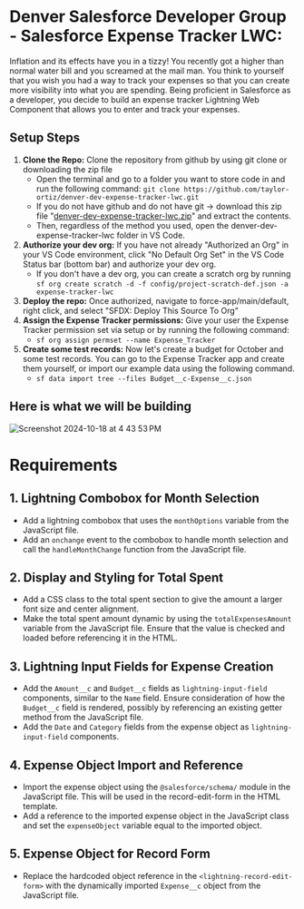 # Denver Salesforce Developer Group - Salesforce Expense Tracker LWC:

Inflation and its effects have you in a tizzy! You recently got a higher than normal water bill and you screamed at the mail man. You think to yourself that you wish you had a way to track your expenses so that you can create more visibility into what you are spending. Being proficient in Salesforce as a developer, you decide to build an expense tracker Lightning Web Component that allows you to enter and track your expenses. 

## Setup Steps
1. **Clone the Repo:** Clone the repository from github by using git clone or downloading the zip file
    - Open the terminal and go to a folder you want to store code in and run the following command: ```git clone https://github.com/taylor-ortiz/denver-dev-expense-tracker-lwc.git```
    - If you do not have github and do not have git -> download this zip file "[denver-dev-expense-tracker-lwc.zip](https://github.com/taylor-ortiz/denver-dev-expense-tracker-lwc/raw/refs/heads/main/denver-dev-expense-tracker-lwc.zip)" and extract the contents.
    - Then, regardless of the method you used, open the denver-dev-expense-tracker-lwc folder in VS Code.
1. **Authorize your dev org:** If you have not already "Authorized an Org" in your VS Code environment, click "No Default Org Set" in the VS Code Status bar (bottom bar) and authorize your dev org.
    - If you don't have a dev org, you can create a scratch org by running ```sf org create scratch -d -f config/project-scratch-def.json -a expense-tracker-lwc```
1. **Deploy the repo:** Once authorized, navigate to force-app/main/default, right click, and select "SFDX: Deploy This Source To Org"
1. **Assign the Expense Tracker permissions:** Give your user the Expense Tracker permission set via setup or by running the following command:
    - ```sf org assign permset --name Expense_Tracker```
1. **Create some test records:** Now let's create a budget for October and some test records. You can go to the Expense Tracker app and create them yourself, or import our example data using the following command.
    - ```sf data import tree --files Budget__c-Expense__c.json```

## Here is what we will be building

![Screenshot 2024-10-18 at 4 43 53 PM](https://github.com/user-attachments/assets/f8e41bc5-b78e-4367-9b80-a3e8f49fa503)

# Requirements

## 1. Lightning Combobox for Month Selection
   - Add a lightning combobox that uses the `monthOptions` variable from the JavaScript file.
   - Add an `onchange` event to the combobox to handle month selection and call the `handleMonthChange` function from the JavaScript file.

## 2. Display and Styling for Total Spent
   - Add a CSS class to the total spent section to give the amount a larger font size and center alignment.
   - Make the total spent amount dynamic by using the `totalExpensesAmount` variable from the JavaScript file. Ensure that the value is checked and loaded before referencing it in the HTML.

## 3. Lightning Input Fields for Expense Creation
   - Add the `Amount__c` and `Budget__c` fields as `lightning-input-field` components, similar to the `Name` field. Ensure consideration of how the `Budget__c` field is rendered, possibly by referencing an existing getter method from the JavaScript file.
   - Add the `Date` and `Category` fields from the expense object as `lightning-input-field` components.

## 4. Expense Object Import and Reference
   - Import the expense object using the `@salesforce/schema/` module in the JavaScript file. This will be used in the record-edit-form in the HTML template.
   - Add a reference to the imported expense object in the JavaScript class and set the `expenseObject` variable equal to the imported object.

## 5. Expense Object for Record Form
   - Replace the hardcoded object reference in the `<lightning-record-edit-form>` with the dynamically imported `Expense__c` object from the JavaScript file.